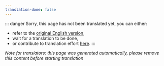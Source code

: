 ```yaml
---
translation-done: false
---
```

::: danger
Sorry, this page has not been translated yet, you can either:
- refer to the [original English version](<../../../cs/mapping/basic-audio.md>),
- wait for a translation to be done,
- or contribute to translation effort [here](https://github.com/bsmg/wiki).
:::

_Note for translators: this page was generated automatically, please remove this content before starting translation_
